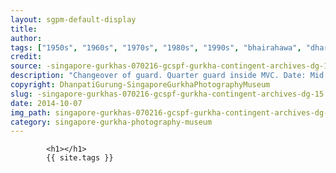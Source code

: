 ```yaml
---
layout: sgpm-default-display
title: 
author: 
tags: ["1950s", "1960s", "1970s", "1980s", "1990s", "bhairahawa", "dharan", "gurkhas", "kathmandu", "nepal", "pokhara", "singapore", "singapore gurkha archive", "singapore gurkha old photographs", "singapore gurkha photography museum", "singapore gurkhas"]
credit: 
source: -singapore-gurkhas-070216-gcspf-gurkha-contingent-archives-dg-15
description: "Changeover of guard. Quarter guard inside MVC. Date: Mid 1970s."
copyright: DhanpatiGurung-SingaporeGurkhaPhotographyMuseum
slug: -singapore-gurkhas-070216-gcspf-gurkha-contingent-archives-dg-15
date: 2014-10-07
img_path: singapore-gurkhas-070216-gcspf-gurkha-contingent-archives-dg-15.jpg
category: singapore-gurkha-photography-museum
---
```

	 		

	 		<h1></h1>
	 		{{ site.tags }}
	 		
